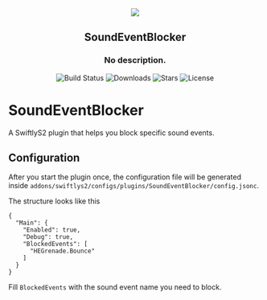 <div align="center">
  <img src="https://pan.samyyc.dev/s/VYmMXE" />
  <h2><strong>SoundEventBlocker</strong></h2>
  <h3>No description.</h3>
</div>

<p align="center">
  <img src="https://img.shields.io/badge/build-passing-brightgreen" alt="Build Status">
  <img src="https://img.shields.io/github/downloads/samyycX/SoundEventBlocker/total" alt="Downloads">
  <img src="https://img.shields.io/github/stars/samyycX/SoundEventBlocker?style=flat&logo=github" alt="Stars">
  <img src="https://img.shields.io/github/license/samyycX/SoundEventBlocker" alt="License">
</p>

# SoundEventBlocker

A SwiftlyS2 plugin that helps you block specific sound events.

## Configuration

After you start the plugin once, the configuration file will be generated inside `addons/swiftlys2/configs/plugins/SoundEventBlocker/config.jsonc`.

The structure looks like this
```
{
  "Main": {
    "Enabled": true,
    "Debug": true,
    "BlockedEvents": [
      "HEGrenade.Bounce"
    ]
  }
}
```

Fill `BlockedEvents` with the sound event name you need to block.